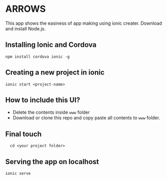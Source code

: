 # ARROWS
This app shows the easiness of app making using ionic creater. Download and install Node.js.
## Installing Ionic and Cordova
```
npm install cordova ionic -g
```
## Creating a new project in ionic
```
ionic start <project-name>
```
## How to include this UI?
* Delete the contents inside ``` www ``` folder
* Download or clone this repo and copy paste all contents to ```www``` folder.
## Final touch
```
  cd <your project folder>
  ```
## Serving the app on localhost
  ```
  ionic serve 
  ```
